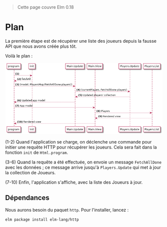 > Cette page couvre Elm 0.18

# Plan

La première étape est de récupérer une liste des joueurs depuis la fausse API que nous avons créée plus tôt.

Voilà le plan :

![Plan](01-plan.png)

(1-2) Quand l'application se charge, on déclenche une commande pour initier une requête HTTP pour récupérer les joueurs. Cela sera fait dans la fonction `init` de `Html.program`.

(3-6) Quand la requête a été effectuée, on envoie un message `FetchAllDone` avec les données ; ce message arrive jusqu'à `Players.Update` qui met à jour la collection de Joueurs.

(7-10) Enfin, l'application s'affiche, avec la liste des Joueurs à jour.

## Dépendances

Nous aurons besoin du paquet `http`. Pour l'installer, lancez :

```bash
elm package install elm-lang/http
```
